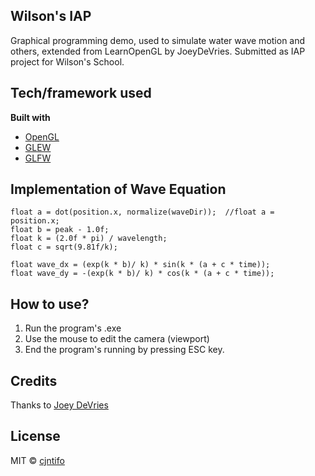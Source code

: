 ## Wilson's IAP
Graphical programming demo, used to simulate water wave motion and others, extended from LearnOpenGL by JoeyDeVries. 
Submitted as IAP project for Wilson's School.

## Tech/framework used
<b>Built with</b>
- [OpenGL](https://www.opengl.org/)
- [GLEW](http://glew.sourceforge.net/)
- [GLFW](https://www.glfw.org/)

## Implementation of Wave Equation
	float a = dot(position.x, normalize(waveDir));  //float a = position.x;
	float b = peak - 1.0f; 
	float k = (2.0f * pi) / wavelength;
	float c = sqrt(9.81f/k);
	
	float wave_dx = (exp(k * b)/ k) * sin(k * (a + c * time));
	float wave_dy = -(exp(k * b)/ k) * cos(k * (a + c * time));

## How to use?
1) Run the program's .exe
2) Use the mouse to edit the camera (viewport)
3) End the program's running by pressing ESC key.

## Credits
Thanks to [Joey DeVries](http://www.learnopengl.com)

## License
MIT © [cjntifo]()
